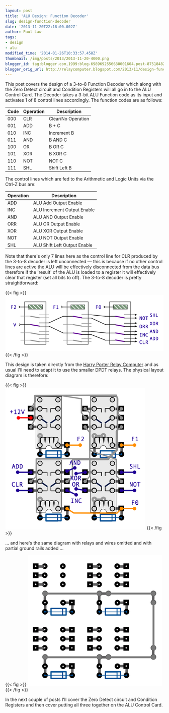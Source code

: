 ```yaml
---
layout: post
title: 'ALU Design: Function Decoder'
slug: design-function-decoder
date: '2013-11-20T22:18:00.002Z'
author: Paul Law
tags:
- design
- alu
modified_time: '2014-01-26T10:33:57.458Z'
thumbnail: /img/posts/2013/2013-11-20-4000.png
blogger_id: tag:blogger.com,1999:blog-6989692556630001604.post-8751848267255231383
blogger_orig_url: http://relaycomputer.blogspot.com/2013/11/design-function-decoder.html
---
```


This post covers the design of a 3-to-8 Function Decoder which along 
with the Zero Detect circuit and Condition Registers will all go in to the ALU 
Control Card. The Decoder takes a 3-bit ALU Function code as its input and 
activates 1 of 8 control lines accordingly. The function codes are as 
follows:

| Code | Operation | Description |
| ---- | --------- | ----------- |
| 000 | CLR | Clear/No Operation |
| 001 | ADD | B + C |
| 010 | INC | Increment B |
| 011 | AND | B AND C |
| 100 | OR  | B OR C |
| 101 | XOR | B XOR C |
| 110 | NOT | NOT C |
| 111 | SHL | Shift Left B |

The control lines which are fed to the Arithmetic and Logic Units via the Ctrl-Z bus are:

| Operation | Description |
| --------- | ----------- |
| ADD | ALU Add Output Enable |
| INC | ALU Increment Output Enable |
| AND | ALU AND Output Enable |
| ORR | ALU OR Output Enable |
| XOR | ALU XOR Output Enable |
| NOT | ALU NOT Output Enable |
| SHL | ALU Shift Left Output Enable |

Note that 
there's only 7 lines here as the control line for CLR produced by the 3-to-8 
decoder is left unconnected — this is because if no other control lines are 
active the ALU will be effectively disconnected from the data bus therefore if 
the 'result' of the ALU is loaded to a register it will effectively clear that 
register (set all bits to off). The 3-to-8 decoder is pretty 
straightforward:

{{< fig >}}
![](/img/posts/2013/2013-11-20-0000.png)
{{< /fig >}}

This design is taken directly from the 
[Harry Porter Relay Computer](http://web.cecs.pdx.edu/~harry/Relay/index.html) and as usual I'll need to adapt it to use the 
smaller DPDT relays. The physical layout diagram is therefore:

{{< fig >}}
![](/img/posts/2013/2013-11-20-0001.png)
{{< /fig >}}

... and here's the same diagram with relays and wires omitted and with 
partial ground rails added ...

{{< fig >}}
![](/img/posts/2013/2013-11-20-0002.png)
{{< /fig >}}

In the next couple of posts I'll cover the Zero Detect circuit and 
Condition Registers and then cover putting all three together on the ALU 
Control Card. 
